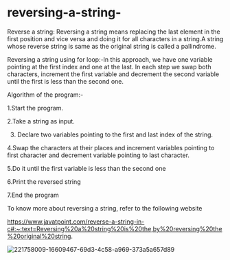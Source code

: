 # reversing-a-string-
Reverse a string: Reversing a string means replacing the last element in the first position and vice versa and doing it for all characters in a string.A string whose reverse string is same as the original string is called a pallindrome.

Reversing a string using for loop:-In this approach, we have one variable pointing at the first index and one at the last. In each step we swap both characters, increment the first variable and decrement the second variable until the first is less than the second one.

Algorithm of the program:-

1.Start the program.

2.Take a string as input.

3. Declare two variables pointing to the first and last index of the string.

4.Swap the characters at their places and increment variables pointing to first character and decrement variable pointing to last character.

5.Do it until the first variable is less than the second one

6.Print the reversed string

7.End the program



To know more about reversing a string, refer to the following website


https://www.javatpoint.com/reverse-a-string-in-c#:~:text=Reversing%20a%20string%20is%20the,by%20reversing%20the%20original%20string.

![221758009-16609467-69d3-4c58-a969-373a5a657d89](https://user-images.githubusercontent.com/124857302/230780381-5847f00e-968e-430c-b11c-85f30f8e2969.png)



